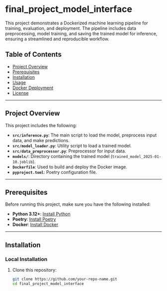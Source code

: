 # final_project_model_interface

This project demonstrates a Dockerized machine learning pipeline for training, evaluation, and deployment. The pipeline includes data preprocessing, model training, and saving the trained model for inference, ensuring a streamlined and reproducible workflow.

## Table of Contents
- [Project Overview](#project-overview)
- [Prerequisites](#prerequisites)
- [Installation](#installation)
- [Usage](#usage)
- [Docker Deployment](#docker-deployment)
- [License](#license)

---

## Project Overview

This project includes the following:
- **`src/inference.py`**: The main script to load the model, preprocess input data, and make predictions.
- **`src/model_loader.py`**: Utility script to load a trained model.
- **`src/data_preprocessor.py`**: Preprocessor for input data.
- **`models/`**: Directory containing the trained model (`trained_model_2025-01-10.joblib`).
- **`Dockerfile`**: Used to build and deploy the Docker image.
- **`pyproject.toml`**: Poetry configuration file.

---

## Prerequisites

Before running this project, make sure you have the following installed:
- **Python 3.12+**: [Install Python](https://www.python.org/downloads/)
- **Poetry**: [Install Poetry](https://python-poetry.org/docs/#installation)
- **Docker**: [Install Docker](https://docs.docker.com/get-docker/)

---

## Installation

### Local Installation
1. Clone this repository:
   ```bash
   git clone https://github.com/your-repo-name.git
   cd final_project_model_interface

